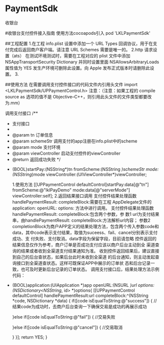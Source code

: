 # PaymentSdk
收银台

#收银台支付控件接入指南
使用方法cocoapods引入
  pod 'LKLPaymentSdk'
  
##工程配置
1.在工程 info.plist 设置中添加一个 URL Types 回调协议，用于在支付完成后返回商户客户端。请注意 URL Schemes 需要是唯一的。
2.http 请求设置（ats）
在测试环境测试时，需要在工程对应的 plist 文件中添加 NSAppTransportSecurity Dictionary 并同时设置里面 NSAllowsArbitraryLoads 属性值为 YES
发生产环境可删除此设置。向 Apple 发布正式版本时请删除此设置。
3.

##使用方法
在需要调用支付控件接口的代码文件内引用头文件 
import <LKLPaymentSdk/UPPaymentControl.h>
注意：（注意：如果工程的 compile source as 选项的值不是 Objective–C++，则引用此头文件的文件类型都要改为.mm）


调用支付接口
/**
 *  支付接口
 *
 *  @param tn             订单信息
 *  @param schemeStr      调用支付的app注册在info.plist中的scheme
 *  @param mode           支付环境
 *  @param viewController 启动支付控件的viewController
 *  @return 返回成功失败
 */
- (BOOL)startPay:(NSString*)tn
      fromScheme:(NSString *)schemeStr
            mode:(NSString*)mode
  viewController:(UIViewController*)viewController;
  
  1.使用方法
    [[UPPaymentControl defaultControl]startPay:data[@"tn"] fromScheme:@"lklPayDemo" mode:data[@"serverMode"] viewController:self];
2.返回结果接口调用
支付控件结果处理函数handlePaymentResult: completeBlock:需要在工程 AppDelegate文件的application: openURL: options: 方法中进行调用。 支付控件结果处理函数handlePaymentResult: completeBlock:包含两个参数，参 数1 url为支付结果串，由handlePaymentResult: completeBlock:方法解析url内容； 参数2 completionBlock为商户APP定义的结果处理方法，包含两个传入参数code和 data，其中code表示支付结果，取值为suceess、fail、cancel分别表示支付成功、支 付失败、支付取消。data字段为保留字段，目前请忽略
控件返回的结果信息仅作为参考，商户订单是否成功支付应该以商户后台主动到全 渠道查询的结果或者收到全渠道支付结果通知为准。 收到控件返回结果后，建议直接到自己的后台查状态，如果后台此时未收到全渠道 的后台通知，则主动发起查询接口到全渠道查状态。这样可既保证APP中展示的订单状 态和后台记录一致，也可及时更新后台记录的订单状态。 调用支付接口后，结果处理方法示例代码：
- (BOOL)application:(UIApplication *)app openURL:(NSURL *)url options:(NSDictionary<NSString*, id> *)options{
    [[UPPaymentControl defaultControl] handlePaymentResult:url completeBlock:^(NSString *code, NSDictionary *data) {
    if([code isEqualToString:@"success"]) { //结果code为成功时，去商户后台查询一下确保交易是成功的再展示成功
        
    }else if([code isEqualToString:@"fail"]) { //交易失败
        
    }else if([code isEqualToString:@"cancel"]) { //交易取消
        
    }
    }];
    return YES;
}
    
    


